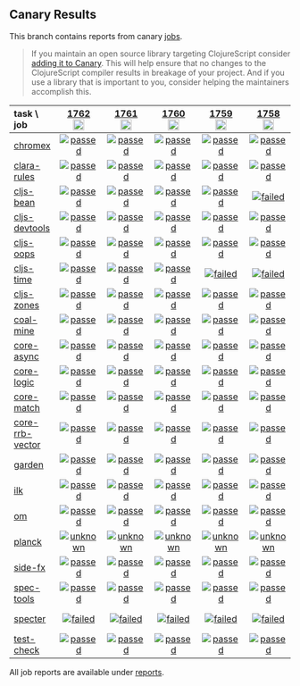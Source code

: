 ## Canary Results

This branch contains reports from canary [jobs](https://github.com/cljs-oss/canary/tree/jobs).

> If you maintain an open source library targeting ClojureScript consider [adding it to Canary](https://github.com/cljs-oss/canary/tree/master#how-to-participate). This will help ensure that no changes to the ClojureScript compiler results in breakage of your project. And if you use a library that is important to you, consider helping the maintainers accomplish this.

[//]: # (begin_overview_table)

| task \ job | <a href="reports/2021/04/28/job-001762-1.10.856-4a73bc8b" title="job #1762&#xA;&#xA;job&#xA;&#xA;requested by BinaryAge Bot (@babot) on 2021-04-28T11:11:41Z">1762<br/><img width=20 height=20 src="https://avatars.githubusercontent.com/u/1476765?v=4&s=60"></a> | <a href="reports/2021/04/27/job-001761-1.10.856-4a73bc8b" title="job #1761&#xA;&#xA;job&#xA;&#xA;requested by BinaryAge Bot (@babot) on 2021-04-27T11:11:46Z">1761<br/><img width=20 height=20 src="https://avatars.githubusercontent.com/u/1476765?v=4&s=60"></a> | <a href="reports/2021/04/26/job-001760-1.10.854-168b8a43" title="job #1760&#xA;&#xA;job&#xA;&#xA;requested by BinaryAge Bot (@babot) on 2021-04-26T11:11:29Z">1760<br/><img width=20 height=20 src="https://avatars.githubusercontent.com/u/1476765?v=4&s=60"></a> | <a href="reports/2021/04/25/job-001759-1.10.852-5b1a7f09" title="job #1759&#xA;&#xA;job&#xA;&#xA;requested by BinaryAge Bot (@babot) on 2021-04-25T11:11:24Z">1759<br/><img width=20 height=20 src="https://avatars.githubusercontent.com/u/1476765?v=4&s=60"></a> | <a href="reports/2021/04/24/job-001758-1.10.850-5091bab0" title="job #1758&#xA;&#xA;job&#xA;&#xA;requested by BinaryAge Bot (@babot) on 2021-04-24T11:11:18Z">1758<br/><img width=20 height=20 src="https://avatars.githubusercontent.com/u/1476765?v=4&s=60"></a> | <a href="reports/2021/04/23/job-001757-1.10.844-a4673b88" title="job #1757&#xA;&#xA;job&#xA;&#xA;requested by BinaryAge Bot (@babot) on 2021-04-23T11:11:28Z">1757<br/><img width=20 height=20 src="https://avatars.githubusercontent.com/u/1476765?v=4&s=60"></a> | <a href="reports/2021/04/22/job-001756-1.10.844-a4673b88" title="job #1756&#xA;&#xA;job&#xA;&#xA;requested by BinaryAge Bot (@babot) on 2021-04-22T11:11:18Z">1756<br/><img width=20 height=20 src="https://avatars.githubusercontent.com/u/1476765?v=4&s=60"></a> | <a href="reports/2021/04/21/job-001755-1.10.844-a4673b88" title="job #1755&#xA;&#xA;job&#xA;&#xA;requested by BinaryAge Bot (@babot) on 2021-04-21T11:11:21Z">1755<br/><img width=20 height=20 src="https://avatars.githubusercontent.com/u/1476765?v=4&s=60"></a> | <a href="reports/2021/04/20/job-001754-1.10.844-a4673b88" title="job #1754&#xA;&#xA;job&#xA;&#xA;requested by BinaryAge Bot (@babot) on 2021-04-20T11:11:08Z">1754<br/><img width=20 height=20 src="https://avatars.githubusercontent.com/u/1476765?v=4&s=60"></a> | <a href="reports/2021/04/19/job-001753-1.10.844-a4673b88" title="job #1753&#xA;&#xA;job&#xA;&#xA;requested by BinaryAge Bot (@babot) on 2021-04-19T11:11:21Z">1753<br/><img width=20 height=20 src="https://avatars.githubusercontent.com/u/1476765?v=4&s=60"></a> |
| :--- | :---: | :---: | :---: | :---: | :---: | :---: | :---: | :---: | :---: | :---: |
| [chromex](https://github.com/binaryage/chromex) | <a href="reports/2021/04/28/job-001762-1.10.856-4a73bc8b#-chromex"><img title="passed" src="http://box.binaryage.com/s-passed.svg"><a> | <a href="reports/2021/04/27/job-001761-1.10.856-4a73bc8b#-chromex"><img title="passed" src="http://box.binaryage.com/s-passed.svg"><a> | <a href="reports/2021/04/26/job-001760-1.10.854-168b8a43#-chromex"><img title="passed" src="http://box.binaryage.com/s-passed.svg"><a> | <a href="reports/2021/04/25/job-001759-1.10.852-5b1a7f09#-chromex"><img title="passed" src="http://box.binaryage.com/s-passed.svg"><a> | <a href="reports/2021/04/24/job-001758-1.10.850-5091bab0#-chromex"><img title="passed" src="http://box.binaryage.com/s-passed.svg"><a> | <a href="reports/2021/04/23/job-001757-1.10.844-a4673b88#-chromex"><img title="passed" src="http://box.binaryage.com/s-passed.svg"><a> | <a href="reports/2021/04/22/job-001756-1.10.844-a4673b88#-chromex"><img title="passed" src="http://box.binaryage.com/s-passed.svg"><a> | <a href="reports/2021/04/21/job-001755-1.10.844-a4673b88#-chromex"><img title="passed" src="http://box.binaryage.com/s-passed.svg"><a> | <a href="reports/2021/04/20/job-001754-1.10.844-a4673b88#-chromex"><img title="passed" src="http://box.binaryage.com/s-passed.svg"><a> | <a href="reports/2021/04/19/job-001753-1.10.844-a4673b88#-chromex"><img title="passed" src="http://box.binaryage.com/s-passed.svg"><a> |
| [clara-rules](https://github.com/cerner/clara-rules) | <a href="reports/2021/04/28/job-001762-1.10.856-4a73bc8b#-clara-rules"><img title="passed" src="http://box.binaryage.com/s-passed.svg"><a> | <a href="reports/2021/04/27/job-001761-1.10.856-4a73bc8b#-clara-rules"><img title="passed" src="http://box.binaryage.com/s-passed.svg"><a> | <a href="reports/2021/04/26/job-001760-1.10.854-168b8a43#-clara-rules"><img title="passed" src="http://box.binaryage.com/s-passed.svg"><a> | <a href="reports/2021/04/25/job-001759-1.10.852-5b1a7f09#-clara-rules"><img title="passed" src="http://box.binaryage.com/s-passed.svg"><a> | <a href="reports/2021/04/24/job-001758-1.10.850-5091bab0#-clara-rules"><img title="passed" src="http://box.binaryage.com/s-passed.svg"><a> | <a href="reports/2021/04/23/job-001757-1.10.844-a4673b88#-clara-rules"><img title="passed" src="http://box.binaryage.com/s-passed.svg"><a> | <a href="reports/2021/04/22/job-001756-1.10.844-a4673b88#-clara-rules"><img title="passed" src="http://box.binaryage.com/s-passed.svg"><a> | <a href="reports/2021/04/21/job-001755-1.10.844-a4673b88#-clara-rules"><img title="passed" src="http://box.binaryage.com/s-passed.svg"><a> | <a href="reports/2021/04/20/job-001754-1.10.844-a4673b88#-clara-rules"><img title="passed" src="http://box.binaryage.com/s-passed.svg"><a> | <a href="reports/2021/04/19/job-001753-1.10.844-a4673b88#-clara-rules"><img title="passed" src="http://box.binaryage.com/s-passed.svg"><a> |
| [cljs-bean](https://github.com/mfikes/cljs-bean) | <a href="reports/2021/04/28/job-001762-1.10.856-4a73bc8b#-cljs-bean"><img title="passed" src="http://box.binaryage.com/s-passed.svg"><a> | <a href="reports/2021/04/27/job-001761-1.10.856-4a73bc8b#-cljs-bean"><img title="passed" src="http://box.binaryage.com/s-passed.svg"><a> | <a href="reports/2021/04/26/job-001760-1.10.854-168b8a43#-cljs-bean"><img title="passed" src="http://box.binaryage.com/s-passed.svg"><a> | <a href="reports/2021/04/25/job-001759-1.10.852-5b1a7f09#-cljs-bean"><img title="passed" src="http://box.binaryage.com/s-passed.svg"><a> | <a href="reports/2021/04/24/job-001758-1.10.850-5091bab0#-cljs-bean"><img title="failed" src="http://box.binaryage.com/s-failed.svg"><a> | <a href="reports/2021/04/23/job-001757-1.10.844-a4673b88#-cljs-bean"><img title="passed" src="http://box.binaryage.com/s-passed.svg"><a> | <a href="reports/2021/04/22/job-001756-1.10.844-a4673b88#-cljs-bean"><img title="passed" src="http://box.binaryage.com/s-passed.svg"><a> | <a href="reports/2021/04/21/job-001755-1.10.844-a4673b88#-cljs-bean"><img title="passed" src="http://box.binaryage.com/s-passed.svg"><a> | <a href="reports/2021/04/20/job-001754-1.10.844-a4673b88#-cljs-bean"><img title="passed" src="http://box.binaryage.com/s-passed.svg"><a> | <a href="reports/2021/04/19/job-001753-1.10.844-a4673b88#-cljs-bean"><img title="passed" src="http://box.binaryage.com/s-passed.svg"><a> |
| [cljs-devtools](https://github.com/binaryage/cljs-devtools) | <a href="reports/2021/04/28/job-001762-1.10.856-4a73bc8b#-cljs-devtools"><img title="passed" src="http://box.binaryage.com/s-passed.svg"><a> | <a href="reports/2021/04/27/job-001761-1.10.856-4a73bc8b#-cljs-devtools"><img title="passed" src="http://box.binaryage.com/s-passed.svg"><a> | <a href="reports/2021/04/26/job-001760-1.10.854-168b8a43#-cljs-devtools"><img title="passed" src="http://box.binaryage.com/s-passed.svg"><a> | <a href="reports/2021/04/25/job-001759-1.10.852-5b1a7f09#-cljs-devtools"><img title="passed" src="http://box.binaryage.com/s-passed.svg"><a> | <a href="reports/2021/04/24/job-001758-1.10.850-5091bab0#-cljs-devtools"><img title="passed" src="http://box.binaryage.com/s-passed.svg"><a> | <a href="reports/2021/04/23/job-001757-1.10.844-a4673b88#-cljs-devtools"><img title="passed" src="http://box.binaryage.com/s-passed.svg"><a> | <a href="reports/2021/04/22/job-001756-1.10.844-a4673b88#-cljs-devtools"><img title="passed" src="http://box.binaryage.com/s-passed.svg"><a> | <a href="reports/2021/04/21/job-001755-1.10.844-a4673b88#-cljs-devtools"><img title="passed" src="http://box.binaryage.com/s-passed.svg"><a> | <a href="reports/2021/04/20/job-001754-1.10.844-a4673b88#-cljs-devtools"><img title="passed" src="http://box.binaryage.com/s-passed.svg"><a> | <a href="reports/2021/04/19/job-001753-1.10.844-a4673b88#-cljs-devtools"><img title="passed" src="http://box.binaryage.com/s-passed.svg"><a> |
| [cljs-oops](https://github.com/binaryage/cljs-oops) | <a href="reports/2021/04/28/job-001762-1.10.856-4a73bc8b#-cljs-oops"><img title="passed" src="http://box.binaryage.com/s-passed.svg"><a> | <a href="reports/2021/04/27/job-001761-1.10.856-4a73bc8b#-cljs-oops"><img title="passed" src="http://box.binaryage.com/s-passed.svg"><a> | <a href="reports/2021/04/26/job-001760-1.10.854-168b8a43#-cljs-oops"><img title="passed" src="http://box.binaryage.com/s-passed.svg"><a> | <a href="reports/2021/04/25/job-001759-1.10.852-5b1a7f09#-cljs-oops"><img title="passed" src="http://box.binaryage.com/s-passed.svg"><a> | <a href="reports/2021/04/24/job-001758-1.10.850-5091bab0#-cljs-oops"><img title="passed" src="http://box.binaryage.com/s-passed.svg"><a> | <a href="reports/2021/04/23/job-001757-1.10.844-a4673b88#-cljs-oops"><img title="passed" src="http://box.binaryage.com/s-passed.svg"><a> | <a href="reports/2021/04/22/job-001756-1.10.844-a4673b88#-cljs-oops"><img title="passed" src="http://box.binaryage.com/s-passed.svg"><a> | <a href="reports/2021/04/21/job-001755-1.10.844-a4673b88#-cljs-oops"><img title="passed" src="http://box.binaryage.com/s-passed.svg"><a> | <a href="reports/2021/04/20/job-001754-1.10.844-a4673b88#-cljs-oops"><img title="passed" src="http://box.binaryage.com/s-passed.svg"><a> | <a href="reports/2021/04/19/job-001753-1.10.844-a4673b88#-cljs-oops"><img title="passed" src="http://box.binaryage.com/s-passed.svg"><a> |
| [cljs-time](https://github.com/andrewmcveigh/cljs-time) | <a href="reports/2021/04/28/job-001762-1.10.856-4a73bc8b#-cljs-time"><img title="passed" src="http://box.binaryage.com/s-passed.svg"><a> | <a href="reports/2021/04/27/job-001761-1.10.856-4a73bc8b#-cljs-time"><img title="passed" src="http://box.binaryage.com/s-passed.svg"><a> | <a href="reports/2021/04/26/job-001760-1.10.854-168b8a43#-cljs-time"><img title="passed" src="http://box.binaryage.com/s-passed.svg"><a> | <a href="reports/2021/04/25/job-001759-1.10.852-5b1a7f09#-cljs-time"><img title="failed" src="http://box.binaryage.com/s-failed.svg"><a> | <a href="reports/2021/04/24/job-001758-1.10.850-5091bab0#-cljs-time"><img title="failed" src="http://box.binaryage.com/s-failed.svg"><a> | <a href="reports/2021/04/23/job-001757-1.10.844-a4673b88#-cljs-time"><img title="passed" src="http://box.binaryage.com/s-passed.svg"><a> | <a href="reports/2021/04/22/job-001756-1.10.844-a4673b88#-cljs-time"><img title="passed" src="http://box.binaryage.com/s-passed.svg"><a> | <a href="reports/2021/04/21/job-001755-1.10.844-a4673b88#-cljs-time"><img title="passed" src="http://box.binaryage.com/s-passed.svg"><a> | <a href="reports/2021/04/20/job-001754-1.10.844-a4673b88#-cljs-time"><img title="passed" src="http://box.binaryage.com/s-passed.svg"><a> | <a href="reports/2021/04/19/job-001753-1.10.844-a4673b88#-cljs-time"><img title="passed" src="http://box.binaryage.com/s-passed.svg"><a> |
| [cljs-zones](https://github.com/binaryage/cljs-zones) | <a href="reports/2021/04/28/job-001762-1.10.856-4a73bc8b#-cljs-zones"><img title="passed" src="http://box.binaryage.com/s-passed.svg"><a> | <a href="reports/2021/04/27/job-001761-1.10.856-4a73bc8b#-cljs-zones"><img title="passed" src="http://box.binaryage.com/s-passed.svg"><a> | <a href="reports/2021/04/26/job-001760-1.10.854-168b8a43#-cljs-zones"><img title="passed" src="http://box.binaryage.com/s-passed.svg"><a> | <a href="reports/2021/04/25/job-001759-1.10.852-5b1a7f09#-cljs-zones"><img title="passed" src="http://box.binaryage.com/s-passed.svg"><a> | <a href="reports/2021/04/24/job-001758-1.10.850-5091bab0#-cljs-zones"><img title="passed" src="http://box.binaryage.com/s-passed.svg"><a> | <a href="reports/2021/04/23/job-001757-1.10.844-a4673b88#-cljs-zones"><img title="passed" src="http://box.binaryage.com/s-passed.svg"><a> | <a href="reports/2021/04/22/job-001756-1.10.844-a4673b88#-cljs-zones"><img title="passed" src="http://box.binaryage.com/s-passed.svg"><a> | <a href="reports/2021/04/21/job-001755-1.10.844-a4673b88#-cljs-zones"><img title="passed" src="http://box.binaryage.com/s-passed.svg"><a> | <a href="reports/2021/04/20/job-001754-1.10.844-a4673b88#-cljs-zones"><img title="passed" src="http://box.binaryage.com/s-passed.svg"><a> | <a href="reports/2021/04/19/job-001753-1.10.844-a4673b88#-cljs-zones"><img title="passed" src="http://box.binaryage.com/s-passed.svg"><a> |
| [coal-mine](https://github.com/mfikes/coal-mine) | <a href="reports/2021/04/28/job-001762-1.10.856-4a73bc8b#-coal-mine"><img title="passed" src="http://box.binaryage.com/s-passed.svg"><a> | <a href="reports/2021/04/27/job-001761-1.10.856-4a73bc8b#-coal-mine"><img title="passed" src="http://box.binaryage.com/s-passed.svg"><a> | <a href="reports/2021/04/26/job-001760-1.10.854-168b8a43#-coal-mine"><img title="passed" src="http://box.binaryage.com/s-passed.svg"><a> | <a href="reports/2021/04/25/job-001759-1.10.852-5b1a7f09#-coal-mine"><img title="passed" src="http://box.binaryage.com/s-passed.svg"><a> | <a href="reports/2021/04/24/job-001758-1.10.850-5091bab0#-coal-mine"><img title="passed" src="http://box.binaryage.com/s-passed.svg"><a> | <a href="reports/2021/04/23/job-001757-1.10.844-a4673b88#-coal-mine"><img title="passed" src="http://box.binaryage.com/s-passed.svg"><a> | <a href="reports/2021/04/22/job-001756-1.10.844-a4673b88#-coal-mine"><img title="passed" src="http://box.binaryage.com/s-passed.svg"><a> | <a href="reports/2021/04/21/job-001755-1.10.844-a4673b88#-coal-mine"><img title="passed" src="http://box.binaryage.com/s-passed.svg"><a> | <a href="reports/2021/04/20/job-001754-1.10.844-a4673b88#-coal-mine"><img title="passed" src="http://box.binaryage.com/s-passed.svg"><a> | <a href="reports/2021/04/19/job-001753-1.10.844-a4673b88#-coal-mine"><img title="passed" src="http://box.binaryage.com/s-passed.svg"><a> |
| [core-async](https://github.com/clojure/core.async) | <a href="reports/2021/04/28/job-001762-1.10.856-4a73bc8b#-core-async"><img title="passed" src="http://box.binaryage.com/s-passed.svg"><a> | <a href="reports/2021/04/27/job-001761-1.10.856-4a73bc8b#-core-async"><img title="passed" src="http://box.binaryage.com/s-passed.svg"><a> | <a href="reports/2021/04/26/job-001760-1.10.854-168b8a43#-core-async"><img title="passed" src="http://box.binaryage.com/s-passed.svg"><a> | <a href="reports/2021/04/25/job-001759-1.10.852-5b1a7f09#-core-async"><img title="passed" src="http://box.binaryage.com/s-passed.svg"><a> | <a href="reports/2021/04/24/job-001758-1.10.850-5091bab0#-core-async"><img title="passed" src="http://box.binaryage.com/s-passed.svg"><a> | <a href="reports/2021/04/23/job-001757-1.10.844-a4673b88#-core-async"><img title="passed" src="http://box.binaryage.com/s-passed.svg"><a> | <a href="reports/2021/04/22/job-001756-1.10.844-a4673b88#-core-async"><img title="passed" src="http://box.binaryage.com/s-passed.svg"><a> | <a href="reports/2021/04/21/job-001755-1.10.844-a4673b88#-core-async"><img title="passed" src="http://box.binaryage.com/s-passed.svg"><a> | <a href="reports/2021/04/20/job-001754-1.10.844-a4673b88#-core-async"><img title="passed" src="http://box.binaryage.com/s-passed.svg"><a> | <a href="reports/2021/04/19/job-001753-1.10.844-a4673b88#-core-async"><img title="passed" src="http://box.binaryage.com/s-passed.svg"><a> |
| [core-logic](https://github.com/clojure/core.logic) | <a href="reports/2021/04/28/job-001762-1.10.856-4a73bc8b#-core-logic"><img title="passed" src="http://box.binaryage.com/s-passed.svg"><a> | <a href="reports/2021/04/27/job-001761-1.10.856-4a73bc8b#-core-logic"><img title="passed" src="http://box.binaryage.com/s-passed.svg"><a> | <a href="reports/2021/04/26/job-001760-1.10.854-168b8a43#-core-logic"><img title="passed" src="http://box.binaryage.com/s-passed.svg"><a> | <a href="reports/2021/04/25/job-001759-1.10.852-5b1a7f09#-core-logic"><img title="passed" src="http://box.binaryage.com/s-passed.svg"><a> | <a href="reports/2021/04/24/job-001758-1.10.850-5091bab0#-core-logic"><img title="passed" src="http://box.binaryage.com/s-passed.svg"><a> | <a href="reports/2021/04/23/job-001757-1.10.844-a4673b88#-core-logic"><img title="passed" src="http://box.binaryage.com/s-passed.svg"><a> | <a href="reports/2021/04/22/job-001756-1.10.844-a4673b88#-core-logic"><img title="passed" src="http://box.binaryage.com/s-passed.svg"><a> | <a href="reports/2021/04/21/job-001755-1.10.844-a4673b88#-core-logic"><img title="passed" src="http://box.binaryage.com/s-passed.svg"><a> | <a href="reports/2021/04/20/job-001754-1.10.844-a4673b88#-core-logic"><img title="passed" src="http://box.binaryage.com/s-passed.svg"><a> | <a href="reports/2021/04/19/job-001753-1.10.844-a4673b88#-core-logic"><img title="passed" src="http://box.binaryage.com/s-passed.svg"><a> |
| [core-match](https://github.com/clojure/core.match) | <a href="reports/2021/04/28/job-001762-1.10.856-4a73bc8b#-core-match"><img title="passed" src="http://box.binaryage.com/s-passed.svg"><a> | <a href="reports/2021/04/27/job-001761-1.10.856-4a73bc8b#-core-match"><img title="passed" src="http://box.binaryage.com/s-passed.svg"><a> | <a href="reports/2021/04/26/job-001760-1.10.854-168b8a43#-core-match"><img title="passed" src="http://box.binaryage.com/s-passed.svg"><a> | <a href="reports/2021/04/25/job-001759-1.10.852-5b1a7f09#-core-match"><img title="passed" src="http://box.binaryage.com/s-passed.svg"><a> | <a href="reports/2021/04/24/job-001758-1.10.850-5091bab0#-core-match"><img title="passed" src="http://box.binaryage.com/s-passed.svg"><a> | <a href="reports/2021/04/23/job-001757-1.10.844-a4673b88#-core-match"><img title="passed" src="http://box.binaryage.com/s-passed.svg"><a> | <a href="reports/2021/04/22/job-001756-1.10.844-a4673b88#-core-match"><img title="passed" src="http://box.binaryage.com/s-passed.svg"><a> | <a href="reports/2021/04/21/job-001755-1.10.844-a4673b88#-core-match"><img title="passed" src="http://box.binaryage.com/s-passed.svg"><a> | <a href="reports/2021/04/20/job-001754-1.10.844-a4673b88#-core-match"><img title="passed" src="http://box.binaryage.com/s-passed.svg"><a> | <a href="reports/2021/04/19/job-001753-1.10.844-a4673b88#-core-match"><img title="passed" src="http://box.binaryage.com/s-passed.svg"><a> |
| [core-rrb-vector](https://github.com/clojure/core.rrb-vector) | <a href="reports/2021/04/28/job-001762-1.10.856-4a73bc8b#-core-rrb-vector"><img title="passed" src="http://box.binaryage.com/s-passed.svg"><a> | <a href="reports/2021/04/27/job-001761-1.10.856-4a73bc8b#-core-rrb-vector"><img title="passed" src="http://box.binaryage.com/s-passed.svg"><a> | <a href="reports/2021/04/26/job-001760-1.10.854-168b8a43#-core-rrb-vector"><img title="passed" src="http://box.binaryage.com/s-passed.svg"><a> | <a href="reports/2021/04/25/job-001759-1.10.852-5b1a7f09#-core-rrb-vector"><img title="passed" src="http://box.binaryage.com/s-passed.svg"><a> | <a href="reports/2021/04/24/job-001758-1.10.850-5091bab0#-core-rrb-vector"><img title="passed" src="http://box.binaryage.com/s-passed.svg"><a> | <a href="reports/2021/04/23/job-001757-1.10.844-a4673b88#-core-rrb-vector"><img title="passed" src="http://box.binaryage.com/s-passed.svg"><a> | <a href="reports/2021/04/22/job-001756-1.10.844-a4673b88#-core-rrb-vector"><img title="passed" src="http://box.binaryage.com/s-passed.svg"><a> | <a href="reports/2021/04/21/job-001755-1.10.844-a4673b88#-core-rrb-vector"><img title="passed" src="http://box.binaryage.com/s-passed.svg"><a> | <a href="reports/2021/04/20/job-001754-1.10.844-a4673b88#-core-rrb-vector"><img title="passed" src="http://box.binaryage.com/s-passed.svg"><a> | <a href="reports/2021/04/19/job-001753-1.10.844-a4673b88#-core-rrb-vector"><img title="passed" src="http://box.binaryage.com/s-passed.svg"><a> |
| [garden](https://github.com/noprompt/garden) | <a href="reports/2021/04/28/job-001762-1.10.856-4a73bc8b#-garden"><img title="passed" src="http://box.binaryage.com/s-passed.svg"><a> | <a href="reports/2021/04/27/job-001761-1.10.856-4a73bc8b#-garden"><img title="passed" src="http://box.binaryage.com/s-passed.svg"><a> | <a href="reports/2021/04/26/job-001760-1.10.854-168b8a43#-garden"><img title="passed" src="http://box.binaryage.com/s-passed.svg"><a> | <a href="reports/2021/04/25/job-001759-1.10.852-5b1a7f09#-garden"><img title="passed" src="http://box.binaryage.com/s-passed.svg"><a> | <a href="reports/2021/04/24/job-001758-1.10.850-5091bab0#-garden"><img title="passed" src="http://box.binaryage.com/s-passed.svg"><a> | <a href="reports/2021/04/23/job-001757-1.10.844-a4673b88#-garden"><img title="passed" src="http://box.binaryage.com/s-passed.svg"><a> | <a href="reports/2021/04/22/job-001756-1.10.844-a4673b88#-garden"><img title="passed" src="http://box.binaryage.com/s-passed.svg"><a> | <a href="reports/2021/04/21/job-001755-1.10.844-a4673b88#-garden"><img title="passed" src="http://box.binaryage.com/s-passed.svg"><a> | <a href="reports/2021/04/20/job-001754-1.10.844-a4673b88#-garden"><img title="passed" src="http://box.binaryage.com/s-passed.svg"><a> | <a href="reports/2021/04/19/job-001753-1.10.844-a4673b88#-garden"><img title="passed" src="http://box.binaryage.com/s-passed.svg"><a> |
| [ilk](https://github.com/mfikes/ilk) | <a href="reports/2021/04/28/job-001762-1.10.856-4a73bc8b#-ilk"><img title="passed" src="http://box.binaryage.com/s-passed.svg"><a> | <a href="reports/2021/04/27/job-001761-1.10.856-4a73bc8b#-ilk"><img title="passed" src="http://box.binaryage.com/s-passed.svg"><a> | <a href="reports/2021/04/26/job-001760-1.10.854-168b8a43#-ilk"><img title="passed" src="http://box.binaryage.com/s-passed.svg"><a> | <a href="reports/2021/04/25/job-001759-1.10.852-5b1a7f09#-ilk"><img title="passed" src="http://box.binaryage.com/s-passed.svg"><a> | <a href="reports/2021/04/24/job-001758-1.10.850-5091bab0#-ilk"><img title="passed" src="http://box.binaryage.com/s-passed.svg"><a> | <a href="reports/2021/04/23/job-001757-1.10.844-a4673b88#-ilk"><img title="passed" src="http://box.binaryage.com/s-passed.svg"><a> | <a href="reports/2021/04/22/job-001756-1.10.844-a4673b88#-ilk"><img title="passed" src="http://box.binaryage.com/s-passed.svg"><a> | <a href="reports/2021/04/21/job-001755-1.10.844-a4673b88#-ilk"><img title="passed" src="http://box.binaryage.com/s-passed.svg"><a> | <a href="reports/2021/04/20/job-001754-1.10.844-a4673b88#-ilk"><img title="passed" src="http://box.binaryage.com/s-passed.svg"><a> | <a href="reports/2021/04/19/job-001753-1.10.844-a4673b88#-ilk"><img title="passed" src="http://box.binaryage.com/s-passed.svg"><a> |
| [om](https://github.com/omcljs/om) | <a href="reports/2021/04/28/job-001762-1.10.856-4a73bc8b#-om"><img title="passed" src="http://box.binaryage.com/s-passed.svg"><a> | <a href="reports/2021/04/27/job-001761-1.10.856-4a73bc8b#-om"><img title="passed" src="http://box.binaryage.com/s-passed.svg"><a> | <a href="reports/2021/04/26/job-001760-1.10.854-168b8a43#-om"><img title="passed" src="http://box.binaryage.com/s-passed.svg"><a> | <a href="reports/2021/04/25/job-001759-1.10.852-5b1a7f09#-om"><img title="passed" src="http://box.binaryage.com/s-passed.svg"><a> | <a href="reports/2021/04/24/job-001758-1.10.850-5091bab0#-om"><img title="passed" src="http://box.binaryage.com/s-passed.svg"><a> | <a href="reports/2021/04/23/job-001757-1.10.844-a4673b88#-om"><img title="passed" src="http://box.binaryage.com/s-passed.svg"><a> | <a href="reports/2021/04/22/job-001756-1.10.844-a4673b88#-om"><img title="passed" src="http://box.binaryage.com/s-passed.svg"><a> | <a href="reports/2021/04/21/job-001755-1.10.844-a4673b88#-om"><img title="passed" src="http://box.binaryage.com/s-passed.svg"><a> | <a href="reports/2021/04/20/job-001754-1.10.844-a4673b88#-om"><img title="passed" src="http://box.binaryage.com/s-passed.svg"><a> | <a href="reports/2021/04/19/job-001753-1.10.844-a4673b88#-om"><img title="passed" src="http://box.binaryage.com/s-passed.svg"><a> |
| [planck](https://github.com/planck-repl/planck) | <a href="reports/2021/04/28/job-001762-1.10.856-4a73bc8b#-planck"><img title="unknown" src="http://box.binaryage.com/s-unknown.svg"><a> | <a href="reports/2021/04/27/job-001761-1.10.856-4a73bc8b#-planck"><img title="unknown" src="http://box.binaryage.com/s-unknown.svg"><a> | <a href="reports/2021/04/26/job-001760-1.10.854-168b8a43#-planck"><img title="unknown" src="http://box.binaryage.com/s-unknown.svg"><a> | <a href="reports/2021/04/25/job-001759-1.10.852-5b1a7f09#-planck"><img title="unknown" src="http://box.binaryage.com/s-unknown.svg"><a> | <a href="reports/2021/04/24/job-001758-1.10.850-5091bab0#-planck"><img title="unknown" src="http://box.binaryage.com/s-unknown.svg"><a> | <a href="reports/2021/04/23/job-001757-1.10.844-a4673b88#-planck"><img title="unknown" src="http://box.binaryage.com/s-unknown.svg"><a> | <a href="reports/2021/04/22/job-001756-1.10.844-a4673b88#-planck"><img title="unknown" src="http://box.binaryage.com/s-unknown.svg"><a> | <a href="reports/2021/04/21/job-001755-1.10.844-a4673b88#-planck"><img title="unknown" src="http://box.binaryage.com/s-unknown.svg"><a> | <a href="reports/2021/04/20/job-001754-1.10.844-a4673b88#-planck"><img title="unknown" src="http://box.binaryage.com/s-unknown.svg"><a> | <a href="reports/2021/04/19/job-001753-1.10.844-a4673b88#-planck"><img title="unknown" src="http://box.binaryage.com/s-unknown.svg"><a> |
| [side-fx](https://github.com/cljsrn/side-fx) | <a href="reports/2021/04/28/job-001762-1.10.856-4a73bc8b#-side-fx"><img title="passed" src="http://box.binaryage.com/s-passed.svg"><a> | <a href="reports/2021/04/27/job-001761-1.10.856-4a73bc8b#-side-fx"><img title="passed" src="http://box.binaryage.com/s-passed.svg"><a> | <a href="reports/2021/04/26/job-001760-1.10.854-168b8a43#-side-fx"><img title="passed" src="http://box.binaryage.com/s-passed.svg"><a> | <a href="reports/2021/04/25/job-001759-1.10.852-5b1a7f09#-side-fx"><img title="passed" src="http://box.binaryage.com/s-passed.svg"><a> | <a href="reports/2021/04/24/job-001758-1.10.850-5091bab0#-side-fx"><img title="passed" src="http://box.binaryage.com/s-passed.svg"><a> | <a href="reports/2021/04/23/job-001757-1.10.844-a4673b88#-side-fx"><img title="passed" src="http://box.binaryage.com/s-passed.svg"><a> | <a href="reports/2021/04/22/job-001756-1.10.844-a4673b88#-side-fx"><img title="passed" src="http://box.binaryage.com/s-passed.svg"><a> | <a href="reports/2021/04/21/job-001755-1.10.844-a4673b88#-side-fx"><img title="passed" src="http://box.binaryage.com/s-passed.svg"><a> | <a href="reports/2021/04/20/job-001754-1.10.844-a4673b88#-side-fx"><img title="passed" src="http://box.binaryage.com/s-passed.svg"><a> | <a href="reports/2021/04/19/job-001753-1.10.844-a4673b88#-side-fx"><img title="passed" src="http://box.binaryage.com/s-passed.svg"><a> |
| [spec-tools](https://github.com/metosin/spec-tools) | <a href="reports/2021/04/28/job-001762-1.10.856-4a73bc8b#-spec-tools"><img title="passed" src="http://box.binaryage.com/s-passed.svg"><a> | <a href="reports/2021/04/27/job-001761-1.10.856-4a73bc8b#-spec-tools"><img title="passed" src="http://box.binaryage.com/s-passed.svg"><a> | <a href="reports/2021/04/26/job-001760-1.10.854-168b8a43#-spec-tools"><img title="passed" src="http://box.binaryage.com/s-passed.svg"><a> | <a href="reports/2021/04/25/job-001759-1.10.852-5b1a7f09#-spec-tools"><img title="passed" src="http://box.binaryage.com/s-passed.svg"><a> | <a href="reports/2021/04/24/job-001758-1.10.850-5091bab0#-spec-tools"><img title="passed" src="http://box.binaryage.com/s-passed.svg"><a> | <a href="reports/2021/04/23/job-001757-1.10.844-a4673b88#-spec-tools"><img title="passed" src="http://box.binaryage.com/s-passed.svg"><a> | <a href="reports/2021/04/22/job-001756-1.10.844-a4673b88#-spec-tools"><img title="passed" src="http://box.binaryage.com/s-passed.svg"><a> | <a href="reports/2021/04/21/job-001755-1.10.844-a4673b88#-spec-tools"><img title="passed" src="http://box.binaryage.com/s-passed.svg"><a> | <a href="reports/2021/04/20/job-001754-1.10.844-a4673b88#-spec-tools"><img title="passed" src="http://box.binaryage.com/s-passed.svg"><a> | <a href="reports/2021/04/19/job-001753-1.10.844-a4673b88#-spec-tools"><img title="passed" src="http://box.binaryage.com/s-passed.svg"><a> |
| [specter](https://github.com/nathanmarz/specter) | <a href="reports/2021/04/28/job-001762-1.10.856-4a73bc8b#-specter"><img title="failed" src="http://box.binaryage.com/s-failed.svg"><a> | <a href="reports/2021/04/27/job-001761-1.10.856-4a73bc8b#-specter"><img title="failed" src="http://box.binaryage.com/s-failed.svg"><a> | <a href="reports/2021/04/26/job-001760-1.10.854-168b8a43#-specter"><img title="failed" src="http://box.binaryage.com/s-failed.svg"><a> | <a href="reports/2021/04/25/job-001759-1.10.852-5b1a7f09#-specter"><img title="failed" src="http://box.binaryage.com/s-failed.svg"><a> | <a href="reports/2021/04/24/job-001758-1.10.850-5091bab0#-specter"><img title="failed" src="http://box.binaryage.com/s-failed.svg"><a> | <a href="reports/2021/04/23/job-001757-1.10.844-a4673b88#-specter"><img title="passed" src="http://box.binaryage.com/s-passed.svg"><a> | <a href="reports/2021/04/22/job-001756-1.10.844-a4673b88#-specter"><img title="passed" src="http://box.binaryage.com/s-passed.svg"><a> | <a href="reports/2021/04/21/job-001755-1.10.844-a4673b88#-specter"><img title="passed" src="http://box.binaryage.com/s-passed.svg"><a> | <a href="reports/2021/04/20/job-001754-1.10.844-a4673b88#-specter"><img title="passed" src="http://box.binaryage.com/s-passed.svg"><a> | <a href="reports/2021/04/19/job-001753-1.10.844-a4673b88#-specter"><img title="passed" src="http://box.binaryage.com/s-passed.svg"><a> |
| [test-check](https://github.com/clojure/test.check) | <a href="reports/2021/04/28/job-001762-1.10.856-4a73bc8b#-test-check"><img title="passed" src="http://box.binaryage.com/s-passed.svg"><a> | <a href="reports/2021/04/27/job-001761-1.10.856-4a73bc8b#-test-check"><img title="passed" src="http://box.binaryage.com/s-passed.svg"><a> | <a href="reports/2021/04/26/job-001760-1.10.854-168b8a43#-test-check"><img title="passed" src="http://box.binaryage.com/s-passed.svg"><a> | <a href="reports/2021/04/25/job-001759-1.10.852-5b1a7f09#-test-check"><img title="passed" src="http://box.binaryage.com/s-passed.svg"><a> | <a href="reports/2021/04/24/job-001758-1.10.850-5091bab0#-test-check"><img title="passed" src="http://box.binaryage.com/s-passed.svg"><a> | <a href="reports/2021/04/23/job-001757-1.10.844-a4673b88#-test-check"><img title="passed" src="http://box.binaryage.com/s-passed.svg"><a> | <a href="reports/2021/04/22/job-001756-1.10.844-a4673b88#-test-check"><img title="passed" src="http://box.binaryage.com/s-passed.svg"><a> | <a href="reports/2021/04/21/job-001755-1.10.844-a4673b88#-test-check"><img title="passed" src="http://box.binaryage.com/s-passed.svg"><a> | <a href="reports/2021/04/20/job-001754-1.10.844-a4673b88#-test-check"><img title="passed" src="http://box.binaryage.com/s-passed.svg"><a> | <a href="reports/2021/04/19/job-001753-1.10.844-a4673b88#-test-check"><img title="passed" src="http://box.binaryage.com/s-passed.svg"><a> |

[//]: # (end_overview_table)

All job reports are available under [reports](reports).
